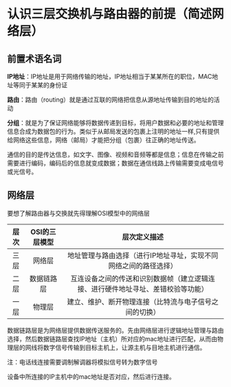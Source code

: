 # 认识三层交换机与路由器的前提（简述网络层）

## 前置术语名词

**IP地址**：IP地址是用于网络传输的地址，IP地址相当于某某所在的职位，MAC地址等同于某某的身份证

**路由**：路由（routing）就是通过互联的网络把信息从源地址传输到目的地址的活动

**分组**：就是为了保证网络能够将数据传递到目标，将用户数据和必要的地址和管理信息合成为数据包的行为。类似于从邮局发送的包裹上注明的地址一样,只有提供给网络这些信息，网络（邮局）才能把分组（包裹）往正确的地址传送。

通信的目的是传达信息，如文字、图像、视频和音频等都是信息；信息在传输之前需要进行编码，编码后的信息就变成数据；数据在通信线路上传输需要变成电信号或光信号。


## 网络层

要想了解路由器与交换就先得理解OSI模型中的网络层

|层次|OSI的三层模型|层次定义描述|
|:-:|:-:|:-:
|三层|网络层|地址管理与路由选择（进行IP地址寻址，实现不同网络之间的路径选择）|
|二层|数据链路层|互连设备之间的传送和识别数据帧（建立逻辑连接、进行硬件地址寻址、差错校验等功能）|
|一层|物理层|建立、维护、断开物理连接（比特流与电子信号之间的切换）

数据链路层是为网络层提供数据传送服务的。先由网络层进行逻辑地址管理与路由选择，然后数据链路层查找IP地址（主机）所对应的mac地址进行匹配，从而由物理层的网线将数字信号传输到目标主机上，让源主机与目地主机进行通信。

注：电话线连接需要调制解调器将模拟信号转为数字信号


设备中所连接的IP主机中的mac地址是否对应，然后进行连接。
